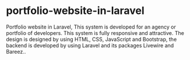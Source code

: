 # portfolio-website-in-laravel
Portfolio website in Laravel, This system is developed for an agency or portfolio of developers. This system is fully responsive and attractive. The design is designed by using HTML, CSS, JavaScript and Bootstrap, the backend is developed by using Laravel and its packages Livewire and Bareez..

